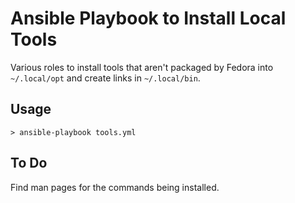 # Ansible Playbook to Install Local Tools

Various roles to install tools that aren't packaged by Fedora into
`~/.local/opt` and create links in `~/.local/bin`.

## Usage

```
> ansible-playbook tools.yml
```

## To Do

Find man pages for the commands being installed.
